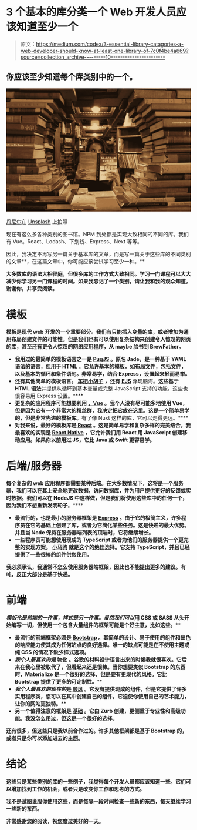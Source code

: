 # 3 个基本的库分类一个 Web 开发人员应该知道至少一个

> 原文：<https://medium.com/codex/3-essential-library-catagories-a-web-developer-should-know-at-least-one-library-of-7c0f4be4a669?source=collection_archive---------10----------------------->

## 你应该至少知道每个库类别中的一个。

![](img/7d3bc2006a1834b868f134c6e4629311.png)

[丹尼尔](https://unsplash.com/@setbydaniel?utm_source=unsplash&utm_medium=referral&utm_content=creditCopyText)在 [Unsplash](https://unsplash.com/s/photos/library?utm_source=unsplash&utm_medium=referral&utm_content=creditCopyText) 上拍照

现在有这么多各种类别的图书馆。NPM 到处都是实现大致相同的不同的库。我们有 Vue。React、Lodash、下划线、Express、Next 等等。

因此，我决定不再写另一篇关于基本库的文章，而是写一篇关于这些库的不同类别的文章**，在这篇文章中，你可能应该尝试学习至少一种。**

**大多数库的语法大相径庭，但很多库的工作方式大致相同。学习一门课程可以大大减少你学习另一门课程的时间。如果我忘记了一个类别，请让我和我的观众知道。谢谢你，并享受阅读。**

# **模板**

**模板是现代 web 开发的一个重要部分。我们有只能插入变量的库，或者增加为通用布局创建文件的可能性。**但是我们也有可以使用复杂结构来创建令人惊叹的网页的库**，甚至还有更令人惊叹的网络应用程序，从 maybe 脸书到 BrewFather。**

*   **我用过的最简单的模板语言之一是 [**PugJS**](https://pugjs.org/api/getting-started.html) 。原名 Jade，是一种基于 **YAML 语法的语言，但用于 HTML** 。它允许基本的模板，如布局文件，包括文件，以及基本的循环和条件语句。非常易学，结合 Express，设置起来轻而易举。**
*   **还有其他简单的模板语言。 [**车把**](https://handlebarsjs.com/)**[**小胡子**](https://mustache.github.io/) **，还有** [**EJS**](https://ejs.co/) 浮现脑海。**这些基于 HTML 语法**并提供从循环到基本变量或完整 JavaScript 支持的功能。这些也很容易用 Express 设置。****
*   ****更复杂的应用程序可能想要利用 [**、Vue**](https://vuejs.org/) 。我个人没有尽可能多地使用 Vue，但是因为它有一个非常大的粉丝群，我决定把它放在这里。这是一个简单易学的**，但是非常先进的模板库**。有了像 Nuxt 这样的库，它可以走得更远。****
*   ****对我来说，最好的模板库是 [**React**](https://reactjs.org/) 。这是简单易学和复杂多样的完美结合。我最喜欢的实现是 [React Native](https://reactnative.dev/) ，它允许我们用 React 用 JavaScript 创建移动应用。如果你以前用过 JS，它比 Java 或 Swift 更容易学。****

# ****后端/服务器****

****每个复杂的 web 应用程序都需要某种后端。在大多数情况下，这将是一个服务器，我们可以在其上安全地更改数据，访问数据库，并为用户提供更好的反馈或实时数据。我们可以在 NodeJS 中这样做，但是我们将使用这些库中的任何一个**，因为我们不想重新发明轮子**。****

*   ****最流行的，也是最小的服务器框架是 [**Express**](https://expressjs.com/) 。由于它的极简主义，许多程序员在它的基础上创建了库，或者为它简化某些任务。**这是快递**的最大优势。并且当 Node 保持在服务器端列表的顶端时，它将继续增长。****
*   ****一些程序员可能想使用现成的 TypeScript 或者为他们的服务器提供一个更完整的实现方案。 [**小马驹**](https://foalts.org/) 就是这个的绝佳选择。它支持 TypeScript，并且已经提供了一些很棒的组件供您使用。****

****我必须承认，我通常不怎么使用服务器端框架，因此也不能提出更多的建议。有吨，反正大部分是基于快递。****

# ****前端****

****模板化是前端的一件事，**样式是另一件事**。虽然我们*可以*用 CSS 或 SASS 从头开始编写一切，但使用一个包含大量组件的框架可能是个好主意，比如这些。****

*   ****最流行的前端框架必须是 [**Bootstrap**](https://getbootstrap.com/) 。其简单的设计、易于使用的组件和出色的响应能力使其成为任何站点的良好选择。**唯一的缺点**可能是在不使用主题或纯 CSS 的情况下缺少样式选项。****
*   ****我个人最喜欢的*是* [**物化**](https://materializecss.com/) 。谷歌的材料设计语言出来的时候我就很喜欢。它后来在我心里被取代了，但看起来还是很棒。当你想要类似 Bootstrap 的东西时，Materialize 是一个很好的选择，但是要有更现代的风格。它比 Bootstrap 提供了更多的可定制性。****
*   ****我个人最喜欢的*现在的*是 [**顺风**](https://tailwindcss.com/) 。它没有提供现成的组件，但是它提供了许多实用程序类，您可以在其中创建自己的组件。它迫使你使用自己的艺术能力，让你的网站更独特。****
*   ****另一个值得注意的框架是 [**基础**](https://get.foundation/) 。它由 Zurb 创建，更侧重于**专业性和高级功能**。我没怎么用过，但这是一个很好的选择。****

****还有很多，但这些只是我以前合作过的。许多其他框架都是基于 Bootstrap 的，或者只是你可以添加进去的主题。****

# ****结论****

****这些只是某些类别的库的一些例子，我觉得每个开发人员都应该知道一些。它们可以增加找到工作的机会，或者只是改变你工作和思考的方式。****

****我不是试图说服你使用这些，而是每隔一段时间检查一些新的东西，每天继续学习一些新的东西。****

****非常感谢您的阅读，祝您度过美好的一天。****